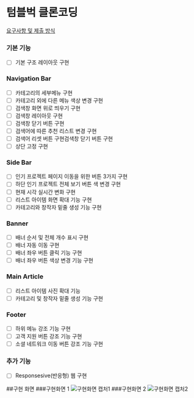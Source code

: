 # 텀블벅 클론코딩

[요구사항 및 제출 방식](https://denim-impatiens-019.notion.site/11-12-53dc3c2da66c49b8a407834670f604b4)

### 기본 기능

- [ ] 기본 구조 레이아웃 구현

### Navigation Bar

- [ ] 카테고리의 세부메뉴 구현
- [ ] 카테고리 외에 다른 메뉴 색상 변경 구현
- [ ] 검색창 화면 위로 띄우기 구현
- [ ] 검색창 레이아웃 구현
- [ ] 검색창 닫기 버튼 구현
- [ ] 검색어에 따른 추천 리스트 변경 구현
- [ ] 검색어 리셋 버튼 구현검색창 닫기 버튼 구현
- [ ] 상단 고정 구현

### Side Bar

- [ ] 인기 프로젝트 페이지 이동을 위한 버튼 3가지 구현
- [ ] 하단 인기 프로젝트 전체 보기 버튼 색 변경 구현
- [ ] 현재 시각 실시간 변화 구현
- [ ] 리스트 아이템 화면 확대 기능 구현
- [ ] 카테고리와 창작자 밑줄 생성 기능 구현

### Banner

- [ ] 배너 순서 및 전체 개수 표시 구현
- [ ] 배너 자동 이동 구현
- [ ] 배너 좌우 버튼 클릭 기능 구현
- [ ] 배너 좌우 버튼 색상 변경 기능 구현

### Main Article

- [ ] 리스트 아이템 사진 확대 기능
- [ ] 카테고리 및 창작자 밑줄 생성 기능 구현

### Footer

- [ ] 하위 메뉴 강조 기능 구현
- [ ] 고객 지원 버튼 강조 기능 구현
- [ ] 소셜 네트워크 이동 버튼 강조 기능 구현

### 추가 기능

- [ ] Responsesive(반응형) 웹 구현

##구현 화면 ###구현화면 1
![구현화면 캡처1](https://github.com/MJU-Coin/COW-23-Basic/assets/127813439/4f977937-c0fa-4200-adf2-d0c94d5a03d5) ###구현화면 2
![구현화면 캡처2](https://github.com/MJU-Coin/COW-23-Basic/assets/127813439/4939c85d-4144-4d7a-bf70-a6273d482da1)
